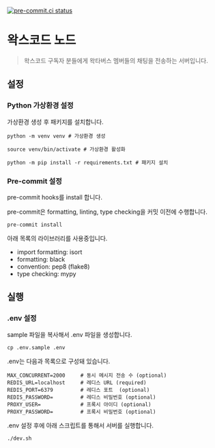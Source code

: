 [![pre-commit.ci status](https://results.pre-commit.ci/badge/github/wakscord/node-v2/main.svg)](https://results.pre-commit.ci/latest/github/wakscord/node-v2/main)

# 왁스코드 노드

> 왁스코드 구독자 분들에게 왁타버스 멤버들의 채팅을 전송하는 서버입니다.


## 설정

### Python 가상환경 설정

가상환경 생성 후 패키지를 설치합니다.
```shell
python -m venv venv # 가상환경 생성

source venv/bin/activate # 가상환경 활성화

python -m pip install -r requirements.txt # 패키지 설치
```

### Pre-commit 설정

pre-commit hooks를 install 합니다.

pre-commit은 formatting, linting, type checking을 커밋 이전에 수행합니다.

```shell
pre-commit install
```

아래 목록의 라이브러리를 사용중입니다.

- import formatting: isort
- formatting: black
- convention: pep8 (flake8)
- type checking: mypy

## 실행

### .env 설정

sample 파일을 복사해서 .env 파일을 생성합니다.

```shell
cp .env.sample .env
```

.env는 다음과 목록으로 구성돼 있습니다.

```dotenv
MAX_CONCURRENT=2000     # 동시 메시지 전송 수 (optional)
REDIS_URL=localhost     # 레디스 URL (required)
REDIS_PORT=6379         # 레디스 포트  (optional)
REDIS_PASSWORD=         # 레디스 비밀번호 (optional)
PROXY_USER=             # 프록시 아이디 (optional)
PROXY_PASSWORD=         # 프록시 비밀번호 (optional)
```

.env 설정 후에 아래 스크립트를 통해서 서버를 실행합니다.

```shell
./dev.sh
```